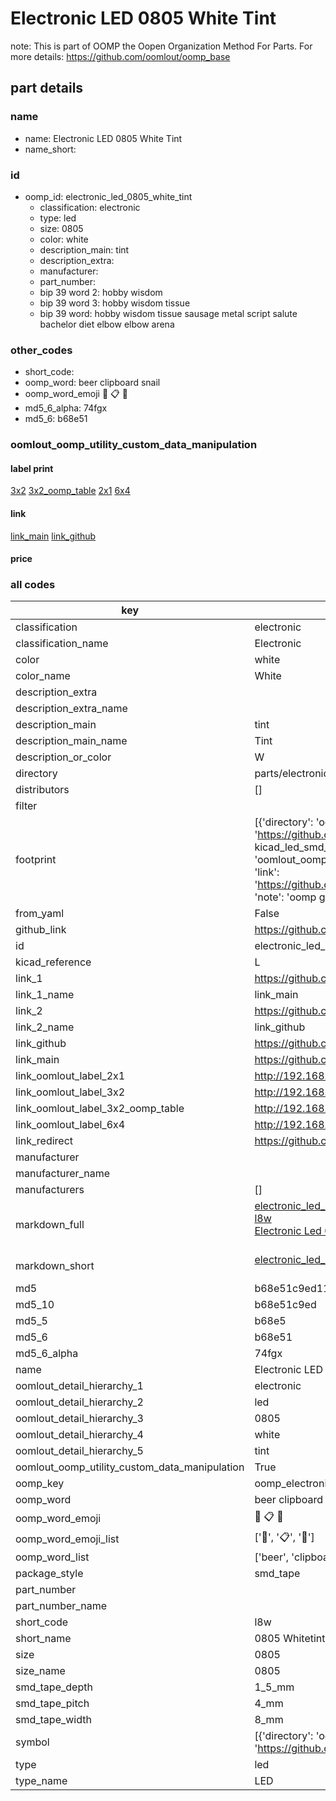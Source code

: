# Electronic LED 0805 White Tint  

note: This is part of OOMP the Oopen Organization Method For Parts. For more details: https://github.com/oomlout/oomp_base

##  part details
  







### name
* name: Electronic LED 0805 White Tint
* name_short: 
### id
* oomp_id: electronic_led_0805_white_tint
  * classification: electronic
  * type: led
  * size: 0805
  * color: white
  * description_main: tint
  * description_extra: 
  * manufacturer: 
  * part_number: 
  * bip 39 word 2: hobby wisdom
  * bip 39 word 3: hobby wisdom tissue
  * bip 39 word: hobby wisdom tissue sausage metal script salute bachelor diet elbow elbow arena

### other_codes
* short_code: 
* oomp_word: beer clipboard snail
* oomp_word_emoji :beer: :clipboard: :snail:
* md5_6_alpha: 74fgx
* md5_6: b68e51






### oomlout_oomp_utility_custom_data_manipulation
#### label print
[3x2](http://192.168.1.245:1112/?label=oomp%2074fgx)
[3x2_oomp_table](http://192.168.1.108:1112/?label=oomp%2074fgx)
[2x1](http://192.168.1.242:1112/?label=oomp%2074fgx)
[6x4](http://192.168.1.55:1112/?label=oomp%2074fgx)    

#### link

[link_main](https://github.com/oomlout/oomlout_oomp_version_1_messy/tree/main/parts/electronic_led_0805_white_tint) [link_github](https://github.com/oomlout/oomlout_oomp_version_1_messy/tree/main/parts/electronic_led_0805_white_tint)                             

#### price







### all codes 
| key | value |  
| --- | --- |  
| classification | electronic |  
| classification_name | Electronic |  
| color | white |  
| color_name | White |  
| description_extra |  |  
| description_extra_name |  |  
| description_main | tint |  
| description_main_name | Tint |  
| description_or_color | W  |  
| directory | parts/electronic_led_0805_white_tint |  
| distributors | [] |  
| filter |  |  
| footprint | [{'directory': 'oomlout_oomp_footprint_bot/footprints/kicad_led_smd_led_0805_2012metric//working/working.kicad_mod', 'index': 0, 'link': 'https://github.com/oomlout/oomlout_oomp_footprint_bot/tree/main/foootprntss/kicad_led_smd_led_0805_2012metric', 'note': 'source footprint kicad_led_smd_led_0805_2012metric', 'oomp_key': 'oomp_kicad_led_smd_led_0805_2012metric'}, {'directory': 'oomlout_oomp_footprint_bot/footprints/oomlout_oomlout_oomp_part_footprints_l8w_electronic_led_0805_white_tint//working/working.kicad_mod', 'index': 1, 'link': 'https://github.com/oomlout/oomlout_oomp_footprint_bot/tree/main/foootprntss/oomlout_oomlout_oomp_part_footprints_l8w_electronic_led_0805_white_tint', 'note': 'oomp generated footprint', 'oomp_key': 'oomp_oomlout_oomlout_oomp_part_footprints_l8w_electronic_led_0805_white_tint'}] |  
| from_yaml | False |  
| github_link | https://github.com/oomlout/oomlout_oomp_part_src/tree/main/parts/electronic_led_0805_white_tint |  
| id | electronic_led_0805_white_tint |  
| kicad_reference | L |  
| link_1 | https://github.com/oomlout/oomlout_oomp_version_1_messy/tree/main/parts/electronic_led_0805_white_tint |  
| link_1_name | link_main |  
| link_2 | https://github.com/oomlout/oomlout_oomp_version_1_messy/tree/main/parts/electronic_led_0805_white_tint |  
| link_2_name | link_github |  
| link_github | https://github.com/oomlout/oomlout_oomp_version_1_messy/tree/main/parts/electronic_led_0805_white_tint |  
| link_main | https://github.com/oomlout/oomlout_oomp_version_1_messy/tree/main/parts/electronic_led_0805_white_tint |  
| link_oomlout_label_2x1 | http://192.168.1.242:1112/?label=oomp%2074fgx |  
| link_oomlout_label_3x2 | http://192.168.1.245:1112/?label=oomp%2074fgx |  
| link_oomlout_label_3x2_oomp_table | http://192.168.1.108:1112/?label=oomp%2074fgx |  
| link_oomlout_label_6x4 | http://192.168.1.55:1112/?label=oomp%2074fgx |  
| link_redirect | https://github.com/oomlout/oomlout_oomp_version_1_messy/tree/main/parts/electronic_led_0805_white_tint |  
| manufacturer |  |  
| manufacturer_name |  |  
| manufacturers | [] |  
| markdown_full | [electronic_led_0805_white_tint](none)<br>[l8w](none)<br>[Electronic Led 0805 White Tint](none)<br><br> |  
| markdown_short | [electronic_led_0805_white_tint](none)<br><br> |  
| md5 | b68e51c9ed1137db06c60bfbc5bf1362 |  
| md5_10 | b68e51c9ed |  
| md5_5 | b68e5 |  
| md5_6 | b68e51 |  
| md5_6_alpha | 74fgx |  
| name | Electronic LED 0805 White Tint |  
| oomlout_detail_hierarchy_1 | electronic |  
| oomlout_detail_hierarchy_2 | led |  
| oomlout_detail_hierarchy_3 | 0805 |  
| oomlout_detail_hierarchy_4 | white |  
| oomlout_detail_hierarchy_5 | tint |  
| oomlout_oomp_utility_custom_data_manipulation | True |  
| oomp_key | oomp_electronic_led_0805_white_tint |  
| oomp_word | beer clipboard snail |  
| oomp_word_emoji | :beer: :clipboard: :snail: |  
| oomp_word_emoji_list | [':beer:', ':clipboard:', ':snail:'] |  
| oomp_word_list | ['beer', 'clipboard', 'snail'] |  
| package_style | smd_tape |  
| part_number |  |  
| part_number_name |  |  
| short_code | l8w |  
| short_name | 0805 Whitetint Led |  
| size | 0805 |  
| size_name | 0805 |  
| smd_tape_depth | 1_5_mm |  
| smd_tape_pitch | 4_mm |  
| smd_tape_width | 8_mm |  
| symbol | [{'directory': 'oomlout_oomp_symbol_bot/symbols/kicad_device_led//working/working.kicad_sym', 'index': 0, 'link': 'https://github.com/oomlout/oomlout_oomp_symbol_bot/tree/main/symbols/kicad_device_led', 'oomp_key': 'oomp_kicad_device_led'}] |  
| type | led |  
| type_name | LED |  
